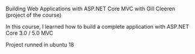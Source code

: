 Building Web Applications with ASP.NET Core MVC
with Gill Cleeren (project of the course)

In this course, l learned how to build a complete application with ASP.NET Core 3.0 / 5.0 MVC

Project runned in ubuntu 18
